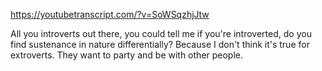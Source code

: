 https://youtubetranscript.com/?v=SoWSqzhjJtw

 All you introverts out there, you could tell me if you're introverted, do you find sustenance in nature differentially? Because I don't think it's true for extroverts. They want to party and be with other people.